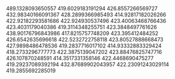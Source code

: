 489.1328093650557
419.6029183191294
426.8557266569727
432.98340166091367
428.2899366985493
414.92817182026266
422.92182293581686
422.924930537496
423.40063468766436
423.4031179040386
419.3114348255751
423.3848497761626
438.90176796843986
417.8215757748209
423.395412484252
426.6542635696618
422.5232722758118
423.80527888668473
427.9898486478536
419.2837716017102
414.93332883329424
418.2733296777773
422.3875139047202
423.88476825747716
426.107870248591
414.3517331358146
422.4468690475277
419.29237089392194
432.87689902043957
422.23091243029114
419.2855692285019